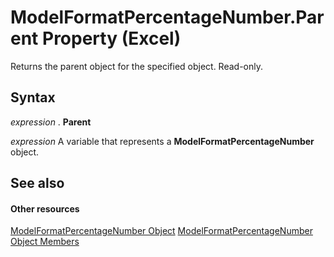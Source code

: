 
# ModelFormatPercentageNumber.Parent Property (Excel)

Returns the parent object for the specified object. Read-only.


## Syntax

 _expression_ . **Parent**

 _expression_ A variable that represents a **ModelFormatPercentageNumber** object.


## See also


#### Other resources


[ModelFormatPercentageNumber Object](1a7134a3-2645-e762-c2dd-1ca8ab8b6e73.md)
[ModelFormatPercentageNumber Object Members](fb78ca5c-4505-a475-92ee-2c7f12d1b2d7.md)
